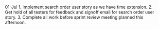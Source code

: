01-Jul	1. Implement search order user story as we have time extension.
	2. Get hold of all testers for feedback and signoff email for search order user story.
	3. Complete all work before sprint review meeting planned this afternoon.
